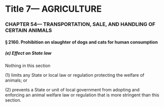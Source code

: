 
# Title 7— AGRICULTURE
### CHAPTER 54— TRANSPORTATION, SALE, AND HANDLING OF CERTAIN ANIMALS
#### § 2160. Prohibition on slaughter of dogs and cats for human consumption
##### (e) Effect on State law

Nothing in this section

(1) limits any State or local law or regulation protecting the welfare of animals; or

(2) prevents a State or unit of local government from adopting and enforcing an animal welfare law or regulation that is more stringent than this section.
